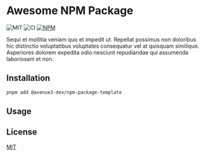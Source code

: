 # Awesome NPM Package

![MIT](https://img.shields.io/badge/License-MIT-green?style=flat-square)
![CI](https://img.shields.io/github/actions/workflow/status/Avenue3-dev/npm-package-template/build-test.yml?style=flat-square&label=Build%20and%20Test)
<a href="https://www.npmjs.com/package/@avenue3-dev/npm-package-template">
![NPM](https://img.shields.io/npm/v/%40avenue3-dev%2Fnpm-package-template?style=flat-square&label=Lates%20Version)
</a>

Sequi et mollitia veniam quo et impedit ut. Repellat possimus non doloribus hic distinctio voluptatibus voluptates consequatur vel at quisquam similique. Asperiores dolorem expedita odio nesciunt repudiandae qui assumenda laboriosam et non.

## Installation

```bash
pnpm add @avenue3-dev/npm-package-template
```

## Usage

## License

[MIT](./LICENSE)
